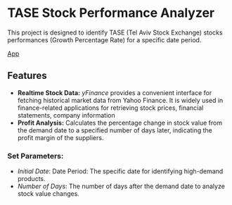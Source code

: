 # TASE Stock Performance Analyzer

This project is designed to identify TASE (Tel Aviv Stock Exchange) stocks performances (Growth Percentage Rate) for a specific date period.

[App](https://huggingface.co/spaces/reab5555/TASE-Stock-Performance-Analyzer)

## Features
- **Realtime Stock Data:** *yFinance* provides a convenient interface for fetching historical market data from Yahoo Finance. It is widely used in finance-related applications for retrieving stock prices, financial statements, company information
- **Profit Analysis:** Calculates the percentage change in stock value from the demand date to a specified number of days later, indicating the profit margin of the suppliers.   

    
### Set Parameters:    
- *Initial Date*: Date Period: The specific date for identifying high-demand products.   
- *Number of Days*: The number of days after the demand date to analyze stock value changes.   
